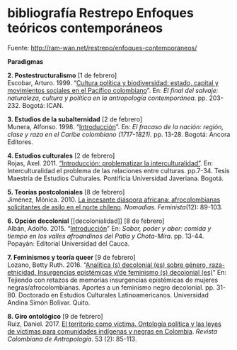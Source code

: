 # bibliografía Restrepo Enfoques teóricos contemporáneos
Fuente: <http://ram-wan.net/restrepo/enfoques-contemporaneos/>

**Paradigmas**

**2. Postestructuralismo** [1 de febrero]  
Escobar, Arturo. 1999. “[Cultura política y biodiversidad: estado, capital y movimientos sociales en el Pacífico colombiano](https://drive.google.com/open?id=1rl5lSPCVquvSQ5IEbYSxWoe-xOE81WPW)”. En: _El final del salvaje: naturaleza, cultura y política en la antropología contemporánea_. pp. 203-232. Bogotá: ICAN.

**3. Estudios de la subalternidad** [2 de febrero]  
Munera, Alfonso. 1998. “[Introducción](https://drive.google.com/open?id=1R3GwCv-91-EklIAhQi1zbSJttf9CGYYA)”. En: _El fracaso de la nación: región, clase y raza en el Caribe colombiano (1717-1821)._ pp. 13-28. Bogotá: Ancora Editores.

**4. Estudios culturales**  [2 de febrero]  
Rojas, Axel. 2011. [“Introducción: problematizar la interculturalidad”](https://drive.google.com/open?id=1YLJoeM8ZTvyHUc6whQjV9hzTRvKSGJ6X). En: Interculturalidad el problema de las relaciones entre culturas. pp.7-34. Tesis Maestría de Estudios Culturales. Pontificia Universidad Javeriana. Bogotá.

**5. Teorías postcoloniales** [8 de febrero]  
Jiménez, Mónica. 2010. [La incesante diáspora africana: afrocolombianas solicitantes de asilo en el norte chileno](https://drive.google.com/open?id=1ovZZEMXomJlJ7AUea4Waxore4omm-Pmm)[](https://drive.google.com/open?id=1O4XOUfzxR21FhoarugJtfgz4UBkkMFZw). _Nomadias. Feminista_(12): 89-103.

**6. Opción decolonial** [[decolonialidad]] [8 de febrero]  
Albán, Adolfo. 2015. “[Introducción](https://drive.google.com/open?id=1z5SqiVTRILjw1lPnU2lj6cHO9zlpIYom)” En: _Sabor, poder y aber: comida y tiempo en los valles afroandinos del Patía y Chota-Mira_. pp. 13-44. Popayán: Editorial Universidad del Cauca.

**7. Feminismos y teoría queer** [9 de febrero]  
Lozano, Betty Ruth. 2016. “[Analítica (s) decolonial (es) sobre género, raza-etnicidad. Insurgencias epistémicas y/de feminismo (s) decolonial (es)](https://drive.google.com/open?id=1sl9hjLgr5jAeriLeHg0tJQ3fo0mm7oBZ)” En: Tejiendo con retazos de memorias insurgencias epistémicas de mujeres negras/afrocolombianas. Aportes a un feminismo negro decolonial. pp. 31-80. Doctorado en Estudios Culturales Latinoamericanos. Universidad Andina Simón Bolívar. Quito.

**8. Giro ontológico** [9 de febrero]  
Ruiz, Daniel. 2017. [El territorio como víctima. Ontología política y las leyes de víctimas para comunidades indígenas y negras en Colombia](https://drive.google.com/open?id=1m3gDLm-5EY8e42SrEShCnH66VVF-nNpY). _Revista Colombiana de Antropología_. 53 (2): 85-113.
